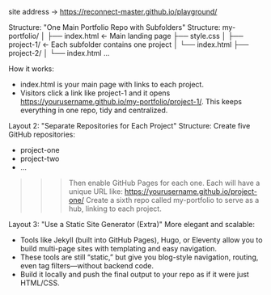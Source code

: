 site address -> https://reconnect-master.github.io/playground/

Structure:
"One Main Portfolio Repo with Subfolders"
Structure:
my-portfolio/
│
├── index.html             ← Main landing page
├── style.css
│
├── project-1/             ← Each subfolder contains one project
│   └── index.html
├── project-2/
│   └── index.html
...

How it works:
- index.html is your main page with links to each project.
- Visitors click a link like project-1 and it opens https://yourusername.github.io/my-portfolio/project-1/.
This keeps everything in one repo, tidy and centralized.

Layout 2: "Separate Repositories for Each Project"
Structure: Create five GitHub repositories:
- project-one
- project-two
- ...
>>> Then enable GitHub Pages for each one.
>>> Each will have a unique URL like: https://yourusername.github.io/project-one/
>>> Create a sixth repo called my-portfolio to serve as a hub, linking to each project.

Layout 3: "Use a Static Site Generator (Extra)"
More elegant and scalable:
- Tools like Jekyll (built into GitHub Pages), Hugo, or Eleventy allow you to build multi-page sites with templating and easy navigation.
- These tools are still “static,” but give you blog-style navigation, routing, even tag filters—without backend code.
- Build it locally and push the final output to your repo as if it were just HTML/CSS.

